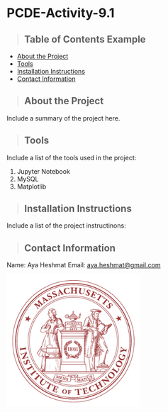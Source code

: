 # PCDE-Activity-9.1

>## Table of Contents Example
* [About the Project](#about_the_project)
* [Tools](#tools)
* [Installation Instructions](#installation_instructions)
* [Contact Information](#contact)

<a class="anchor" id="about the project"></a>
>## About the Project
Include a summary of the project here.
 
<a class="anchor" id="tools"></a>
>## Tools
Include a list of the tools used in the project:
1. Jupyter Notebook
2. MySQL
3. Matplotlib

<a class="anchor" id="installation-instructions"></a>
>## Installation Instructions
Include a list of the project instructinons:

<a class="anchor" id="contact-info"></a>
>## Contact Information
Name: Aya Heshmat
Email: aya.heshmat@gmail.com

<img src ="MIToriginal.gif" width='300'/>
